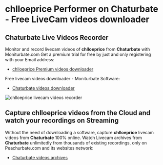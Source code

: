 # chlloeprice Performer on Chaturbate - Free LiveCam videos downloader

## Chaturbate Live Videos Recorder

Monitor and record livecam videos of **chlloeprice** from **Chaturbate** with Moniturbate.com
Get a premium trial for free by just and only registering with your Email address:
* [chlloeprice Premium videos downloader](https://moniturbate.com/request-demo-licence-key.html)

Free livecam videos downloader - Moniturbate Software:
* [Chaturbate videos downloader](https://moniturbate.com/moniturbate-download-software.html)

![chlloeprice livecam videos recorder](https://peachurnet.com/templates/moniturbate-software.png)


## Capture chlloeprice videos from the Cloud and watch your recordings on Streaming

Without the need of downloading a software, capture **chlloeprice** livecam videos from **Chaturbate** 100% online.
Watch Livecam archives from **Chaturbate** unlimitedly from thousands of existing recordings, only on Peachurbate.com and its websites network:
* [Chaturbate videos archives](https://peachurnet.com/)